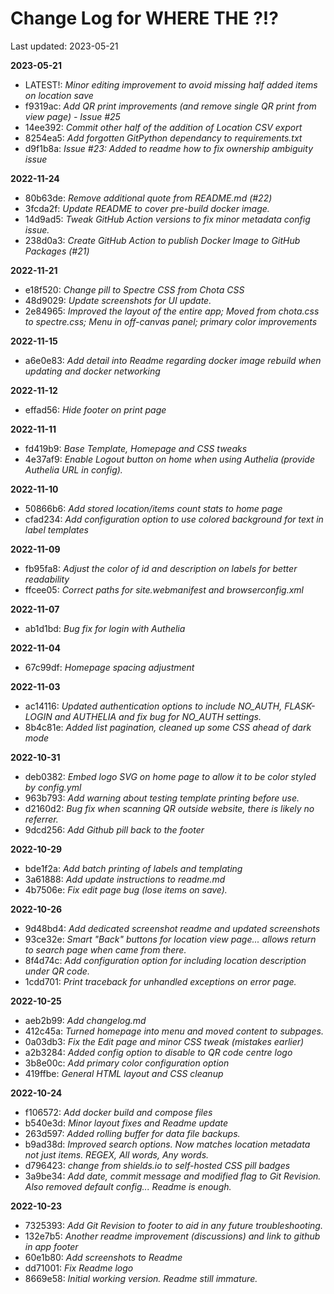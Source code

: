 # Change Log for WHERE THE ?!?

Last updated: 2023-05-21

**2023-05-21**

 - LATEST!: *Minor editing improvement to avoid missing half added items on location save*
 - f9319ac: *Add QR print improvements (and remove single QR print from view page) - Issue #25*
 - 14ee392: *Commit other half of the addition of Location CSV export*
 - 8254ea5: *Add forgotten GitPython dependancy to requirements.txt*
 - d9f1b8a: *Issue #23: Added to readme how to fix ownership ambiguity issue*

**2022-11-24**

 - 80b63de: *Remove additional quote from README.md (#22)*
 - 3fcda2f: *Update README to cover pre-build docker image.*
 - 14d9ad5: *Tweak GitHub Action versions to fix minor metadata config issue.*
 - 238d0a3: *Create GitHub Action to publish Docker Image to GitHub Packages (#21)*

**2022-11-21**

 - e18f520: *Change pill to Spectre CSS from Chota CSS*
 - 48d9029: *Update screenshots for UI update.*
 - 2e84965: *Improved the layout of the entire app; Moved from chota.css to spectre.css; Menu in off-canvas panel; primary color improvements*

**2022-11-15**

 - a6e0e83: *Add detail into Readme regarding docker image rebuild when updating and docker networking*

**2022-11-12**

 - effad56: *Hide footer on print page*

**2022-11-11**

 - fd419b9: *Base Template, Homepage and CSS tweaks*
 - 4e37af9: *Enable Logout button on home when using Authelia (provide Authelia URL in config).*

**2022-11-10**

 - 50866b6: *Add stored location/items count stats to home page*
 - cfad234: *Add configuration option to use colored background for text in label templates*

**2022-11-09**

 - fb95fa8: *Adjust the color of id and description on labels for better readability*
 - ffcee05: *Correct paths for site.webmanifest and browserconfig.xml*

**2022-11-07**

 - ab1d1bd: *Bug fix for login with Authelia*

**2022-11-04**

 - 67c99df: *Homepage spacing adjustment*

**2022-11-03**

 - ac14116: *Updated authentication options to include NO_AUTH, FLASK-LOGIN and AUTHELIA and fix bug for NO_AUTH settings.*
 - 8b4c81e: *Added list pagination, cleaned up some CSS ahead of dark mode*

**2022-10-31**

 - deb0382: *Embed logo SVG on home page to allow it to be color styled by config.yml*
 - 963b793: *Add warning about testing template printing before use.*
 - d2160d2: *Bug fix when scanning QR outside website, there is likely no referrer.*
 - 9dcd256: *Add Github pill back to the footer*

**2022-10-29**

 - bde1f2a: *Add batch printing of labels and templating*
 - 3a61888: *Add update instructions to readme.md*
 - 4b7506e: *Fix edit page bug (lose items on save).*

**2022-10-26**

 - 9d48bd4: *Add dedicated screenshot readme and updated screenshots*
 - 93ce32e: *Smart "Back" buttons for location view page... allows return to search page when came from there.*
 - 8f4d74c: *Add configuration option for including location description under QR code.*
 - 1cdd701: *Print traceback for unhandled exceptions on error page.*

**2022-10-25**

 - aeb2b99: *Add changelog.md*
 - 412c45a: *Turned homepage into menu and moved content to subpages.*
 - 0a03db3: *Fix the Edit page and minor CSS tweak (mistakes earlier)*
 - a2b3284: *Added config option to disable to QR code centre logo*
 - 3b8e00c: *Add primary color configuration option*
 - 419ffbe: *General HTML layout and CSS cleanup*

**2022-10-24**

 - f106572: *Add docker build and compose files*
 - b540e3d: *Minor layout fixes and Readme update*
 - 263d597: *Added rolling buffer for data file backups.*
 - b9ad38d: *Improved search options. Now matches location metadata not just items. REGEX, All words, Any words.*
 - d796423: *change from shields.io to self-hosted CSS pill badges*
 - 3a9be34: *Add date, commit message and modified flag to Git Revision. Also removed default config... Readme is enough.*

**2022-10-23**

 - 7325393: *Add Git Revision to footer to aid in any future troubleshooting.*
 - 132e7b5: *Another readme improvement (discussions) and link to github in app footer*
 - 60e1b80: *Add screenshots to Readme*
 - dd71001: *Fix Readme logo*
 - 8669e58: *Initial working version. Readme still immature.*

